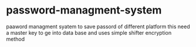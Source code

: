 # password-managment-system
paaword managment syatem to save passord of different platform
this need a master key to ge into data base and uses simple shifter encryption method
